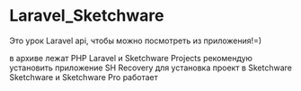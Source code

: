 # Laravel_Sketchware
Это урок Laravel api, чтобы можно посмотреть из приложения!=)

в архиве лежат PHP Laravel и Sketchware Projects 
рекомендую установить приложение SH Recovery для установка проект в Sketchware 
Sketchware и Sketchware Pro работает
